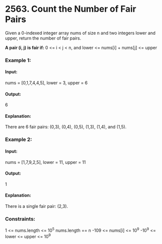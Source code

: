 # 2563. Count the Number of Fair Pairs
Given a 0-indexed integer array nums of size n and two integers lower and upper, return the number of fair pairs.

**A pair (i, j) is fair if:**
0 <= i < j < n, and
lower <= nums[i] + nums[j] <= upper
 
###   Example 1:
#### Input:
nums = [0,1,7,4,4,5], lower = 3, upper = 6
#### Output:
6
#### Explanation:
There are 6 fair pairs: (0,3), (0,4), (0,5), (1,3), (1,4), and (1,5).

### Example 2:
#### Input:
nums = [1,7,9,2,5], lower = 11, upper = 11
#### Output:
1
#### Explanation:
There is a single fair pair: (2,3).
 
### Constraints:
1 <= nums.length <= $`10^5`$
nums.length == n
-109 <= nums[i] <= $`10^9`$
-$`10^9`$ <= lower <= upper <= $`10^9`$

